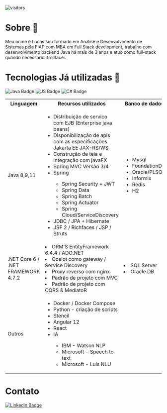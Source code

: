 
![visitors](https://visitor-badge.laobi.icu/badge?page_id=${your.username}.${your.repo.id})

<h1> Sobre 👨‍ </h1>

<p> Meu nome é Lucas sou formado em Análise e Desenvolvimento de Sistemas pela FIAP com MBA em Full Stack development, trabalho com desenvolvimento backend Java há mais de 3 anos e atuo como full-stack quando necessário :trollface:.

# Tecnologias Já utilizadas 🔧

![Java Badge](https://img.shields.io/badge/Java-ED8B00?style=for-the-badge&logo=java&logoColor=black)
![JS Badge](https://img.shields.io/badge/Node.js-43853D?style=for-the-badge&logo=node.js&logoColor=white)
![C# Badge](https://img.shields.io/badge/C%23-239120?style=for-the-badge&logo=c-sharp&logoColor=white)

<table style="width:100%">
  <tr>
    <th>Linguagem</th>
    <th>Recursos utilizados</th>
    <th>Banco de dados</th>
    <th>Cloud Provider</th>
    <th>Mensagerias</th>
  </tr>
  <tr>
    <td>Java 8,9,11</td>
    <td>
      <ul>
        <li> Distribuição de servico com EJB (Enterprise java beans) </li>
        <li> Disponibilização de apis com as especificações Jakarta EE JAX-RS/WS </li>
        <li> Construção de tela e integração com javaFX </li>
        <li>Spring MVC Versão 3/4</li>
        <li>Spring</li>
          <ul>
            <li>Spring Security + JWT</li>
            <li>Spring Data</li>
            <li>Spring Batch</li>
            <li>Spring Actuator</li>
            <li>Spring Cloud/ServiceDiscovery</li>
          </ul>
        <li>JDBC / JPA + Hibernate</li>
        <li>JSF 2 / Richfaces / JSP / Struts</li>
      </ul>
    </td>
    <td>
       <ul>
        <li>Mysql</li>
        <li>FoundationDb</li>
        <li>Oracle/PLSQL</li>    
        <li>Informix</li>  
        <li>Redis</li>
        <li>H2</li>
    </ul>
    </td>
    <td>
      <ul> 
        <li> GCP - Google Cloud Platform </li>
          <ul>
            <li> VM IaaS </li>
         </ul>
        <li> Azure </li>
          <ul>
             <li> VM IaaS</li>
             <li> Configuração webApp PAAS </li>
          </ul>
        <li> AWS </li>
          <ul>
            <li> EC2 </li>
            <li> S3 </li>
            <li> Api Gateway </li>
            <li> AWS DynamoDB </li>
            <li> AWS Lambda </li>
            <li> AWS SAM </li>
        </ul>
     </ul>
    </td>
    <td>
      <ul>
        <li>RabbitMQ</li> 
        <li>MQTT</li> 
      </ul>
    </td>
  </tr>
  
  <tr>
    <td>.NET Core 6 / .NET FRAMEWORK 4.7.2 </td>
    <td>
      <li> ORM'S EntityFramework 6.4.4 / ADO.NET </li>
      <li> Ocelot como gateway / Service Discovery </li>
      <li> Proxy reverso com nginx </li>
      <li> Padrão de projeto com MVC</li>
      <li> Padrão de projeto com CQRS & MediatoR</li>
    </td>
    <td>
      <li> SQL Server </li>
      <li> Oracle DB </li>
    </td>
    <td>
      <li> Azure IaaS </li>
      <li> Azure Keyvault </li>
      <li> Azure Storage </li>
    </td>
    <td>
      <li> Azure Service Bus </li>
    </td>
  </tr>
 
  <tr>
     <td>Outros</td>
     <td>
        <ul>
          <li>Docker / Docker Compose</li>
          <li>Python - criação de scripts</li>
          <li>Stencil</li>
          <li>Angular 12</li>
          <li>React</li>
          <li>IA</li>
           <ul>
             <li>IBM - Watson NLP</li>
             <li>Microsoft - Speech to text</li>
             <li>Microsoft - Luis NLU</li>
           </ul>
        </ul>
    </td>
  </tr>
</table>

# Contato
[![Linkedin Badge](https://img.shields.io/badge/-LinkedIn-blue?style=flat-square&logo=Linkedin&logoColor=white&link=https://www.linkedin.com/in/lulumeister/)](https://www.linkedin.com/in/lulumeister/)

